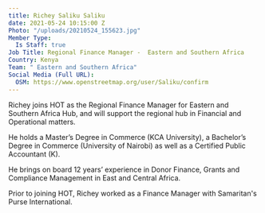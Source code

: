 ```yaml
---
title: Richey Saliku Saliku
date: 2021-05-24 10:15:00 Z
Photo: "/uploads/20210524_155623.jpg"
Member Type:
  Is Staff: true
Job Title: Regional Finance Manager -  Eastern and Southern Africa
Country: Kenya
Team: " Eastern and Southern Africa"
Social Media (Full URL):
  OSM: https://www.openstreetmap.org/user/Saliku/confirm
---
```


Richey joins HOT as the Regional Finance Manager for Eastern and Southern Africa Hub, and will support the regional hub in Financial and Operational matters.

He holds a Master’s Degree in Commerce (KCA University), a Bachelor’s Degree in Commerce (University of Nairobi) as well as a Certified Public Accountant (K).

He brings on board 12 years’ experience in Donor Finance, Grants and Compliance Management in East and Central Africa.

Prior to joining HOT, Richey worked as a Finance Manager with Samaritan's Purse International. 